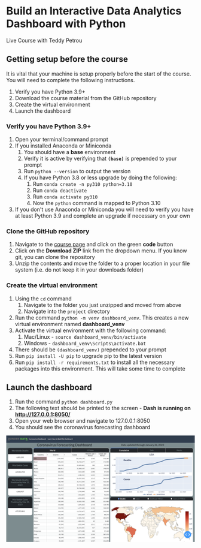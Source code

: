 # Build an Interactive Data Analytics Dashboard with Python

Live Course with Teddy Petrou

## Getting setup before the course

It is vital that your machine is setup properly before the start of the course. You will need to complete the following instructions.

1. Verify you have Python 3.9+
1. Download the course material from the GitHub repository
1. Create the virtual environment
1. Launch the dashboard

### Verify you have Python 3.9+

1. Open your terminal/command prompt
1. If you installed Anaconda or Miniconda
    1. You should have a **base** environment
    1. Verify it is active by verifying that **`(base)`** is prepended to your prompt
    1. Run `python --version` to output the version
    1. If you have Python 3.8 or less upgrade by doing the following:
        1. Run `conda create -n py310 python=3.10`
        1. Run `conda deactivate`
        1. Run `conda activate py310`
        1. Now the `python` command is mapped to Python 3.10
1. If you don't use Anaconda or Miniconda you will need to verify you have at least Python 3.9 and complete an upgrade if necessary on your own

### Clone the GitHub repository

1. Navigate to the [course page][1] and click on the green **code** button
1. Click on the **Download ZIP** link from the dropdown menu. If you know git, you can clone the repository
1. Unzip the contents and move the folder to a proper location in your file system (i.e. do not keep it in your downloads folder)

### Create the virtual environment

1. Using the `cd` command
    1. Navigate to the folder you just unzipped and moved from above
    1. Navigate into the `project` directory
1. Run the command `python -m venv dashboard_venv`. This creates a new virtual environment named **dashboard_venv**
1. Activate the virtual environment with the following command:
    1. Mac/Linux - `source dashboard_venv/bin/activate`
    2. Windows - `dashboard_venv\Scripts\activate.bat`
1. There should be `(dashboard_venv)` prepended to your prompt
1. Run `pip install -U pip` to upgrade pip to the latest version
1. Run `pip install -r requirements.txt` to install all the necessary packages into this environment. This will take some time to complete

## Launch the dashboard

1. Run the command `python dashboard.py`
1. The following text should be printed to the screen - **Dash is running on http://127.0.0.1:8050/**
1. Open your web browser and navigate to 127.0.0.1:8050
1. You should see the coronavirus forecasting dashboard

![2]

[1]: https://github.com/tdpetrou/Build-an-Interactive-Data-Analytics-Dashboard-with-Python-Oreilly
[2]: images/dashboardss.png